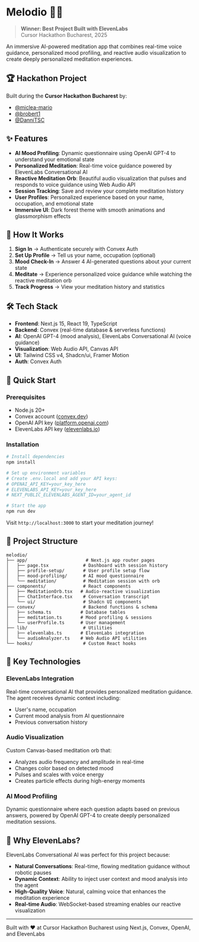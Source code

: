 # Melodio 🧘‍♀️

> **Winner: Best Project Built with ElevenLabs**  
> Cursor Hackathon Bucharest, 2025

An immersive AI-powered meditation app that combines real-time voice guidance, personalized mood profiling, and reactive audio visualization to create deeply personalized meditation experiences.

## 🏆 Hackathon Project

Built during the **Cursor Hackathon Bucharest** by:
- [@miclea-mario](https://github.com)
- [@brobert1](https://github.com/brobert1)
- [@DanniTSC](https://github.com/DanniTSC)

## ✨ Features

- **AI Mood Profiling**: Dynamic questionnaire using OpenAI GPT-4 to understand your emotional state
- **Personalized Meditation**: Real-time voice guidance powered by ElevenLabs Conversational AI
- **Reactive Meditation Orb**: Beautiful audio visualization that pulses and responds to voice guidance using Web Audio API
- **Session Tracking**: Save and review your complete meditation history
- **User Profiles**: Personalized experience based on your name, occupation, and emotional state
- **Immersive UI**: Dark forest theme with smooth animations and glassmorphism effects

## 🎯 How It Works

1. **Sign In** → Authenticate securely with Convex Auth
2. **Set Up Profile** → Tell us your name, occupation (optional)
3. **Mood Check-In** → Answer 4 AI-generated questions about your current state
4. **Meditate** → Experience personalized voice guidance while watching the reactive meditation orb
5. **Track Progress** → View your meditation history and statistics

## 🛠️ Tech Stack

- **Frontend**: Next.js 15, React 19, TypeScript
- **Backend**: Convex (real-time database & serverless functions)
- **AI**: OpenAI GPT-4 (mood analysis), ElevenLabs Conversational AI (voice guidance)
- **Visualization**: Web Audio API, Canvas API
- **UI**: Tailwind CSS v4, Shadcn/ui, Framer Motion
- **Auth**: Convex Auth

## 🚀 Quick Start

### Prerequisites

- Node.js 20+
- Convex account ([convex.dev](https://convex.dev))
- OpenAI API key ([platform.openai.com](https://platform.openai.com))
- ElevenLabs API key ([elevenlabs.io](https://elevenlabs.io))

### Installation

```bash
# Install dependencies
npm install

# Set up environment variables
# Create .env.local and add your API keys:
# OPENAI_API_KEY=your_key_here
# ELEVENLABS_API_KEY=your_key_here
# NEXT_PUBLIC_ELEVENLABS_AGENT_ID=your_agent_id

# Start the app
npm run dev
```

Visit `http://localhost:3000` to start your meditation journey!

## 📁 Project Structure

```
melodio/
├── app/                      # Next.js app router pages
│   ├── page.tsx             # Dashboard with session history
│   ├── profile-setup/       # User profile setup flow
│   ├── mood-profiling/      # AI mood questionnaire
│   └── meditation/          # Meditation session with orb
├── components/              # React components
│   ├── MeditationOrb.tsx   # Audio-reactive visualization
│   ├── ChatInterface.tsx    # Conversation transcript
│   └── ui/                  # Shadcn UI components
├── convex/                  # Backend functions & schema
│   ├── schema.ts           # Database tables
│   ├── meditation.ts       # Mood profiling & sessions
│   └── userProfile.ts      # User management
├── lib/                     # Utilities
│   ├── elevenlabs.ts       # ElevenLabs integration
│   └── audioAnalyzer.ts    # Web Audio API utilities
└── hooks/                   # Custom React hooks
```

## 🎨 Key Technologies

### ElevenLabs Integration
Real-time conversational AI that provides personalized meditation guidance. The agent receives dynamic context including:
- User's name, occupation
- Current mood analysis from AI questionnaire
- Previous conversation history

### Audio Visualization
Custom Canvas-based meditation orb that:
- Analyzes audio frequency and amplitude in real-time
- Changes color based on detected mood
- Pulses and scales with voice energy
- Creates particle effects during high-energy moments

### AI Mood Profiling
Dynamic questionnaire where each question adapts based on previous answers, powered by OpenAI GPT-4 to create deeply personalized meditation sessions.

## 🎯 Why ElevenLabs?

ElevenLabs Conversational AI was perfect for this project because:
- **Natural Conversations**: Real-time, flowing meditation guidance without robotic pauses
- **Dynamic Context**: Ability to inject user context and mood analysis into the agent
- **High-Quality Voice**: Natural, calming voice that enhances the meditation experience
- **Real-time Audio**: WebSocket-based streaming enables our reactive visualization

---

Built with ❤️ at Cursor Hackathon Bucharest using Next.js, Convex, OpenAI, and ElevenLabs
